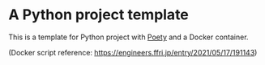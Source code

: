 # A Python project template

This is a template for Python project with [Poety](https://python-poetry.org/) and a Docker container.

(Docker script reference: https://engineers.ffri.jp/entry/2021/05/17/191143)
